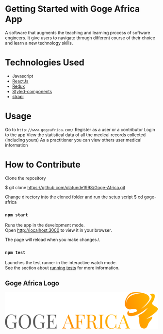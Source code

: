 # Getting Started with Goge Africa App

 A software that augments the teaching and learning process of software engineers. It give users to navigate through different course of their choice and learn a new technology skills. 


# Technologies Used
 + Javascript
 + [ReactJs](https://reactjs.org/.com)
 + [Redux](https://reduxjs.org/) 
 + [Styled-components](https://styled-components.com/)
 + [strapi](https://strapi.io/)


 # Usage

Go to `http://www.gogeafrica.com/` 
Register as a user or a contributor
Login to the app
View the statistical data of all the medical records collected \(including yours\)
As a practitioner you can view others user medical information

#  How to Contribute

Clone the repository 

$ git clone https://github.com/olatunde1998/Goge-Africa.git

Change directory into the cloned folder and run the setup script
$ cd goge-africa 

 ### `npm start`

Runs the app in the development mode.\
Open [http://localhost:3000](http://localhost:3000) to view it in your browser.

The page will reload when you make changes.\

### `npm test`

Launches the test runner in the interactive watch mode.\
See the section about [running tests](https://facebook.github.io/create-react-app/docs/running-tests) for more information.


## Goge Africa Logo

![Minion](/public/assets/img/Logo.png)






